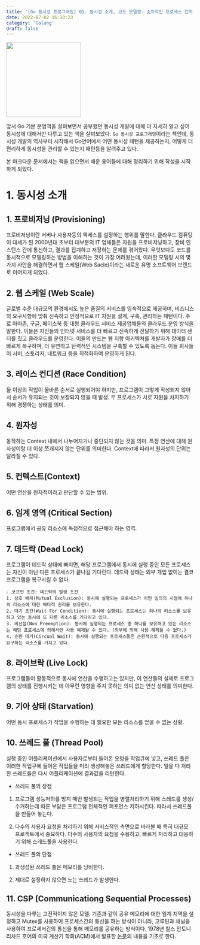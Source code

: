 ```yaml
---
title: '[Go 동시성 프로그래밍] 01. 동시성 소개, 코드 모델링: 순차적인 프로세스 간의 통신'
date: 2022-07-02 16:10:23
category: 'Golang'
draft: false
---
```


<div align="left">
  <img src="./images/golang_concurrency.jpg" width="200px" />
</div>


앞서 Go 기본 문법책을 살펴보면서 공부했던 동시성 개발에 대해 더 자세히 알고 싶어 동시성에 대해서만 다루고 있는 책을 살펴보았다.
`Go 동시성 프로그래밍`이라는 책인데, 동시성 개발의 역사부터 시작해서 Go언어에서 어떤 동시성 패턴을 제공하는지, 어떻게 더 편리하게 동시성을 관리할 수 있는지 패턴등을 알려주고 있다.


본 마크다운 문서에서는 책을 읽으면서 배운 용어들에 대해 정리하기 위해 작성을 시작하게 되었다.


# 1. 동시성 소개


## 1. 프로비저닝 (Provisioning)


프로비저닝이란 서버나 사용자등의 액세스를 설정하는 행위를 말한다. 클라우드 컴퓨팅이 대세가 된 2000년대 초부터 대부분의 IT 업체들은 자원을 프로비저닝하고, 장비 인스턴스 간에 통신하고, 결과를 집계하고 저장하는 문제를 겪어왔다. 무엇보다도 코드를 동시적으로 모델링하는 방법을 이해하는 것이 가장 어려웠는데, 이러한 모델링 시의 몇 가지 사안을 해결하면서 웹 스케일(Web Sacle)이라는 새로운 유명 소프트웨어 브랜드로 이어지게 되었다.


## 2. 웹 스케일 (Web Scale)


글로벌 수준 대규모의 환경에서도 높은 품질의 서비스를 영속적으로 제공하며, 비즈니스의 요구사항에 맞춰 신속하고 안정적으로 IT 자원을 설계, 구축, 관리하는 패턴이다. 주로 아마존, 구글, 페이스북 등 대형 클라우드 서비스 제공업체들의 클라우드 운영 방식을 말한다. 이들은 자신들의 인터넷 서비스를 더 빠르고 신속하게 전달하기 위해 데이터 센터를 짓고 클라우드를 운영한다. 이들의 만드는 웹 지향 아키텍쳐를 개발자가 장애를 더 빠르게 복구하며, 더 유연하고 탄력적인 시스템을 구축할 수 있도록 돕는다. 이들 회사들이 서버, 스토리지, 네트워크 등을 최적화하여 운영하게 된다.


## 3. 레이스 컨디션 (Race Condition)
둘 이상의 작업이 올바른 순서로 실행되어야 하지만, 프로그램이 그렇게 작성되지 않아서 순서가 유지되는 것이 보장되지 않을 때 발생. 두 프로세스가 서로 자원을 차지하기 위해 경쟁하는 상태를 의미.


## 4. 원자성
동작하는 Context 내에서 나누어지거나 중단되지 않는 것을 의미. 특정 연산에 대해 원자성이랑 더 이상 쪼개지지 않는 단위를 의미한다. Context에 따라서 원자성의 단위는 달라질 수 있다.


## 5. 컨텍스트(Context)
어떤 연산을 원자적이라고 판단할 수 있는 범위.


## 6. 임계 영역 (Critical Section)
프로그램에서 공유 리소스에 독점적으로 접근해야 하는 영역.


## 7. 데드락 (Dead Lock)
프로그램이 데드락 상태에 빠지면, 해당 프로그램에서 동시에 실행 중인 모든 프로세스는 자신이 아닌 다른 프로세스가 끝나길 기다린다. 데드락 상태는 외부 개입 없이는 결코 프로그램을 복구시킬 수 없다.


	- 코프먼 조건: 데드락의 발생 조건
	1. 상호 배제(Mutual Exclusion): 동시에 실행되는 프로세스가 어떤 임의의 시점에 하나의 리소스에 대한 배타적 권리를 보유한다.
	2. 대기 조건(Wait For Condition): 동시에 실행되는 프로세스는 하나의 리소스를 보유하고 있는 동시에 또 다른 리소스를 기다리고 있다.
	3. 비선점(Non Preemption): 동시에 실행되는 프로세스 중 하나를 보유하고 있는 리소스는 해당 프로세스에 의해서만 사용 해제될 수 있다. (외부에 의해 사용 해제될 수 없다.)
	4. 순환 대기(Circual Wait): 동시에 실행되는 프로세스들은 순환적으로 다음 프로세스가 요구하는 리소스를 가지고 있다.


## 8. 라이브락 (Live Lock)
프로그램들이 활동적으로 동시에 연산을 수행하고는 있지만, 이 연산들의 실제로 프로그램의 상태를 진행시키는 데 아무런 영향을 주지 못하는 의미 없는 연산 상태를 의미한다.


## 9. 기아 상태 (Starvation)
어떤 동시 프로세스가 작업을 수행하는 데 필요한 모든 리소스를 얻을 수 없는 상황.


## 10. 쓰레드 풀 (Thread Pool)
실행 중인 어플리케이션에서 사용자로부터 들어온 요청을 작업큐에 넣고, 쓰레드 풀은 이러한 작업큐에 들어온 작업들을 미리 생성해놓은 쓰레드에게 할당한다. 일을 다 처리한 쓰레드들은 다시 어플리케이션에 결과값을 리턴한다.


- 쓰레드 풀의 장점
1. 프로그램 성능저하를 방지
매번 발생되는 작업을 병렬처리하기 위해 스레드를 생성/수거하는데 따른 부담은 프로그램 전체적인 퍼포먼스 저하시킨다. 따라서 쓰레드풀을 만들어 놓는다.

2. 다수의 사용자 요청을 처리하기 위해
서비스적인 측면으로 바라볼 때 특히 대규모 프로젝트에서 중요하다. 다수의 사용자의 요청을 수용하고, 빠르게 처리하고 대응하기 위해 스레드풀을 사용한다.


- 쓰레드 풀의 단점
1. 과생성된 쓰레드 풀은 메모리를 낭비한다.

2. 제대로 설정하지 않으면 노는 쓰레드가 발생한다.


## 11. CSP (Communicationg Sequential Processes)
동시성을 다루는 고전적이지 않은 모델. 기존과 같이 공유 메모리에 대한 임계 지역을 설정하고 Mutex를 사용하여 프로세스간의 통신을 하는 방식이 아니라, 고루틴과 채널을 사용하여 프로세서간의 통신을 통해 메모리를 공유하는 방식이다. 1978년 찰스 안토니 리차드 호어의 미국 계산기 학회(ACM)에서 발표한 [논문](http://bit.ly/HoareCSP)의 내용을 기초로 한다.